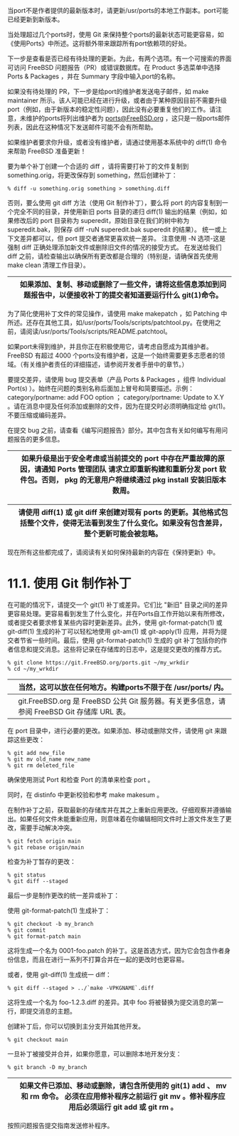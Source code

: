 当port不是作者提供的最新版本时，请更新/usr/ports的本地工作副本。port可能已经更新到新版本。

当处理超过几个ports时，使用 Git 来保持整个ports的最新状态可能更容易，如《使用Ports》中所述。这将额外带来跟踪所有port依赖项的好处。

下一步是查看是否已经有待处理的更新。为此，有两个选项。有一个可搜索的界面可访问 FreeBSD 问题报告（PR）或错误数据库。在 Product 多选菜单中选择 Ports & Packages ，并在 Summary 字段中输入port的名称。

如果没有待处理的 PR，下一步是给port的维护者发送电子邮件，如 make maintainer 所示。该人可能已经在进行升级，或者由于某种原因目前不需要升级port（例如，由于新版本的稳定性问题），因此没有必要重复他们的工作。请注意，未维护的ports将列出维护者为 ports@FreeBSD.org ，这只是一般ports邮件列表，因此在这种情况下发送邮件可能不会有所帮助。

如果维护者要求你升级，或者没有维护者，请通过使用基本系统中的 diff(1) 命令来帮助 FreeBSD 准备更新！

要为单个补丁创建一个合适的 diff ，请将需要打补丁的文件复制到 something.orig，将更改保存到 something，然后创建补丁：

```
% diff -u something.orig something > something.diff
```

否则，要么使用 git diff 方法（使用 Git 制作补丁），要么将 port 的内容复制到一个完全不同的目录，并使用新旧 ports 目录的递归 diff(1) 输出的结果（例如，如果修改后的 port 目录称为 superedit，原始目录在我们的树中称为 superedit.bak，则保存 diff -ruN superedit.bak superedit 的结果）。 统一或上下文差异都可以，但 port 提交者通常更喜欢统一差异。 注意使用 -N 选项-这是强制 diff 正确处理添加新文件或删除旧文件的情况的接受方式。 在发送给我们 diff 之前，请检查输出以确保所有更改都是合理的（特别是，请确保首先使用 make clean 清理工作目录）。

|  | 如果添加、复制、移动或删除了一些文件，请将这些信息添加到问题报告中，以便接收补丁的提交者知道要运行什么 git(1)命令。 |
| -- | --------------------------------------------------------------------------------------------------------------------- |

为了简化使用补丁文件的常见操作，请使用 make makepatch ，如 Patching 中所述。还存在其他工具，如/usr/ports/Tools/scripts/patchtool.py。在使用之前，请阅读/usr/ports/Tools/scripts/README.patchtool。

如果port未得到维护，并且你正在积极使用它，请考虑自愿成为其维护者。FreeBSD 有超过 4000 个ports没有维护者，这是一个始终需要更多志愿者的领域。（有关维护者责任的详细描述，请参阅开发者手册中的章节。）

要提交差异，请使用 bug 提交表单（产品 Ports & Packages ，组件 Individual Port(s) ）。始终在问题的类别名称后面加上冒号和简要描述。示例： category/portname:<span> </span>add FOO option ； category/portname:<span> </span>Update to X.Y 。请在消息中提及任何添加或删除的文件，因为在提交时必须明确指定给 git(1)。不要压缩或编码差异。

在提交 bug 之前，请查看《编写问题报告》部分。其中包含有关如何编写有用问题报告的更多信息。

|  | 如果升级是出于安全考虑或当前提交的 port 中存在严重故障的原因，请通知 Ports 管理团队 请求立即重新构建和重新分发 port 软件包。否则， pkg 的无意用户将继续通过 pkg install 安装旧版本数周。 |
| -- | ------------------------------------------------------------------------------------------------------------------------------------------------------------------------------------------ |

|  | 请使用 diff(1) 或 git diff 来创建对现有 ports 的更新。其他格式包括整个文件，使得无法看到发生了什么变化。如果没有包含差异，整个更新可能会被忽略。 |
| -- | -------------------------------------------------------------------------------------------------------------------------------------------------- |

现在所有这些都完成了，请阅读有关如何保持最新的内容在《保持更新》中。

# 11.1. 使用 Git 制作补丁

在可能的情况下，请提交一个 git(1) 补丁或差异。它们比 "新旧" 目录之间的差异更容易处理。更容易看到发生了什么变化，并在Ports自工作开始以来有所修改，或者提交者要求修复某些内容时更新差异。此外，使用 git-format-patch(1) 或 git-diff(1) 生成的补丁可以轻松地使用 git-am(1) 或 git-apply(1) 应用，并将为提交者节省一些时间。最后，使用 git-format-patch(1) 生成的 git 补丁包括你的作者信息和提交消息。这些将记录在存储库的日志中，这是提交更改的推荐方式。

```
% git clone https://git.FreeBSD.org/ports.git ~/my_wrkdir   
% cd ~/my_wrkdir
```

|  | 当然，这可以放在任何地方。构建ports不限于在 /usr/ports/ 内。                                 |
| -- | ---------------------------------------------------------------------------------------------- |
|  | git.FreeBSD.org 是 FreeBSD 公共 Git 服务器。有关更多信息，请参阅 FreeBSD Git 存储库 URL 表。 |

在 port 目录中，进行必要的更改。如果添加、移动或删除文件，请使用 git 来跟踪这些更改：

```
% git add new_file
% git mv old_name new_name
% git rm deleted_file
```

确保使用测试 Port 和检查 Port 的清单来检查 port 。

同时，在 distinfo 中更新校验和参考 make makesum 。

在制作补丁之前，获取最新的存储库并在其之上重新应用更改。仔细观察并遵循输出。如果任何文件未能重新应用，则意味着在你编辑相同文件时上游文件发生了更改，需要手动解决冲突。

```
% git fetch origin main
% git rebase origin/main
```

检查为补丁暂存的更改：

```
% git status
% git diff --staged
```

最后一步是制作更改的统一差异或补丁：

使用 git-format-patch(1) 生成补丁：

```
% git checkout -b my_branch
% git commit
% git format-patch main
```

这将生成一个名为 0001-foo.patch 的补丁。这是首选方式，因为它会包含作者身份信息，而且在进行一系列不打算合并在一起的更改时也更容易。

或者，使用 git-diff(1) 生成统一 diff：

```
% git diff --staged > ../`make -VPKGNAME`.diff
```

这将生成一个名为 foo-1.2.3.diff 的差异。其中 foo 将被替换为提交消息的第一行，即提交消息的主题。

创建补丁后，你可以切换到主分支开始其他开发。

```
% git checkout main
```

一旦补丁被接受并合并，如果你愿意，可以删除本地开发分支：

```
% git branch -D my_branch
```

|  | 如果文件已添加、移动或删除，请包含所使用的 git(1) add 、 mv 和 rm 命令。 必须在应用修补程序之前运行 git mv 。修补程序应用后必须运行 git add 或 git rm 。 |
| -- | ---------------------------------------------------------------------------------------------------------------------------------------------------------- |

按照问题报告提交指南发送修补程序。
